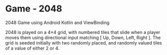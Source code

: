 # Game - 2048
2048 Game using Android Kotlin and ViewBinding

2048 is played on a 4×4 grid, with numbered tiles that slide when a player moves them using directional input matching [ Up, Down, Left, Right ]. 
The grid is seeded initially with two randomly placed, and randomly valued tiles of a value of either 2 or 4. 
